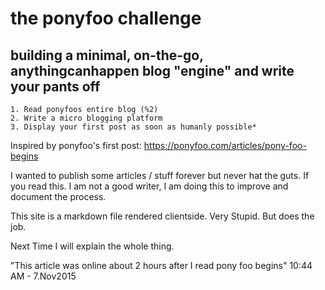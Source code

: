 # the ponyfoo challenge
## building a minimal, on-the-go, anythingcanhappen blog "engine" and write your pants off

    1. Read ponyfoos entire blog (%2)
    2. Write a micro blogging platform
    3. Display your first post as soon as humanly possible*
    
Inspired by ponyfoo's first post: https://ponyfoo.com/articles/pony-foo-begins

I wanted to publish some articles / stuff forever but never hat the guts.
If you read this. I am not a good writer, I am doing this to improve and document the process.

This site is a markdown file rendered clientside.
Very Stupid. But does the job.

Next Time I will explain the whole thing.
    
"This article was online about 2 hours after I read pony foo begins"
10:44 AM - 7.Nov2015